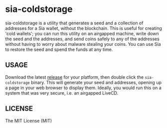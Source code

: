 # sia-coldstorage

sia-coldstorage is a utility that generates a seed and a collection of addresses for a Sia wallet, without the blockchain. This is useful for creating 'cold wallets'; you can run this utility on an airgapped machine, write down the seed and the addresses, and send coins safely to any of the addresses without having to worry about malware stealing your coins. You can use Sia to restore the seed and spend the funds at any time.

## USAGE

Download the latest
[release](https://github.com/avahowell/sia-coldstorage/releases) for your
platform, then double click the `sia-coldstorage` binary. This will generate
your seed and addresses, opening up a page in your web browser to display them.
Ideally, you would run this on a system that was very secure, i.e. an airgapped
LiveCD. 


## LICENSE

The MIT License (MIT)
